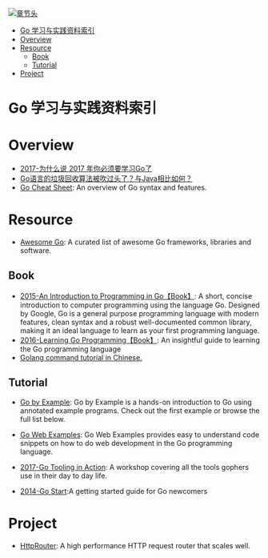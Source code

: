 [![章节头](https://parg.co/UGo)](https://parg.co/b4z) 
 - [Go 学习与实践资料索引](#go-%E5%AD%A6%E4%B9%A0%E4%B8%8E%E5%AE%9E%E8%B7%B5%E8%B5%84%E6%96%99%E7%B4%A2%E5%BC%95)
- [Overview](#overview)
- [Resource](#resource)
  * [Book](#book)
  * [Tutorial](#tutorial)
- [Project](#project) 


# Go 学习与实践资料索引
# Overview

- [2017-为什么说 2017 年你必须要学习Go了](http://mp.weixin.qq.com/s/hQLUjvttTPgfd9qO1l-i6A)
- [Go语言的垃圾回收算法被吹过头了？与Java相比如何？](http://mp.weixin.qq.com/s/9Uj1E3VO7Cd-6G_xZS_zoQ)
- [Go Cheat Sheet](https://github.com/a8m/go-lang-cheat-sheet): An overview of Go syntax and features.

# Resource
- [Awesome Go](https://github.com/avelino/awesome-go): A curated list of awesome Go frameworks, libraries and software.
## Book

- [2015-An Introduction to Programming in Go【Book】](http://www.golang-book.com/): A short, concise introduction to computer programming using the language Go. Designed by Google, Go is a general purpose programming language with modern features, clean syntax and a robust well-documented common library, making it an ideal language to learn as your first programming language.
- [2016-Learning Go Programming【Book】](https://parg.co/b21): An insightful guide to learning the Go programming language
- [Golang command tutorial in Chinese.](https://github.com/hyper0x/go_command_tutorial)
## Tutorial
- [Go by Example](https://gobyexample.com/): Go by Example is a hands-on introduction to Go using annotated example programs. Check out the first example or browse the full list below.

- [Go Web Examples](https://gowebexamples.github.io/): Go Web Examples provides easy to understand code snippets on how to do web development in the Go programming language.

- [2017-Go Tooling in Action](https://github.com/campoy/go-tooling-workshop): A workshop covering all the tools gophers use in their day to day life.
- [2014-Go Start](https://github.com/alco/gostart):A getting started guide for Go newcomers
# Project
- [HttpRouter](https://github.com/julienschmidt/httprouter): A high performance HTTP request router that scales well.
